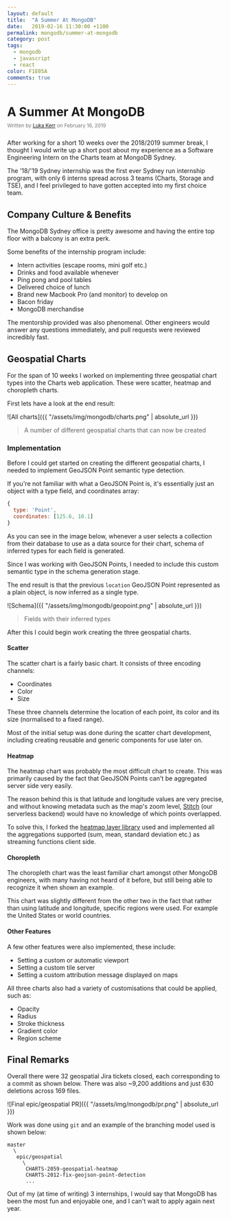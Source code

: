 ```yaml
---
layout: default
title:  "A Summer At MongoDB"
date:   2019-02-16 11:30:00 +1100
permalink: mongodb/summer-at-mongodb
category: post
tags:
  - mongodb
  - javascript
  - react
color: F1E05A
comments: true
---
```


# A Summer At MongoDB

<small style="color: #777; top: -10px; position: relative">
  Written by <a href="https://github.com/lukakerr">Luka Kerr</a> on February 16, 2019
</small>

After working for a short 10 weeks over the 2018/2019 summer break, I thought I would write up a short post about my experience
as a Software Engineering Intern on the Charts team at MongoDB Sydney.

The '18/'19 Sydney internship was the first ever Sydney run internship program, with only 6 interns spread across 3 teams (Charts, Storage and TSE),
and I feel privileged to have gotten accepted into my first choice team.

## Company Culture & Benefits

The MongoDB Sydney office is pretty awesome and having the entire top floor with a balcony is an extra perk.

Some benefits of the internship program include:

- Intern activities (escape rooms, mini golf etc.)
- Drinks and food available whenever
- Ping pong and pool tables
- Delivered choice of lunch
- Brand new Macbook Pro (and monitor) to develop on
- Bacon friday
- MongoDB merchandise

The mentorship provided was also phenomenal. Other engineers would answer any questions immediately,
and pull requests were reviewed incredibly fast.

## Geospatial Charts

For the span of 10 weeks I worked on implementing three geospatial chart types into the Charts web application.
These were scatter, heatmap and choropleth charts.

First lets have a look at the end result:

![All charts]({{ "/assets/img/mongodb/charts.png" | absolute_url }})

> A number of different geospatial charts that can now be created

### Implementation

Before I could get started on creating the different geospatial charts, I needed to implement GeoJSON Point semantic type detection.

If you're not familiar with what a GeoJSON Point is, it's essentially just an object with a type field, and coordinates array:

```javascript
{
  type: 'Point',
  coordinates: [125.6, 10.1]
}
```

As you can see in the image below, whenever a user selects a collection from their database to use as a data source for their chart,
schema of inferred types for each field is generated.

Since I was working with GeoJSON Points, I needed to include this custom semantic type in the schema generation stage.

The end result is that the previous `location` GeoJSON Point represented as a plain object, is now inferred as a single type.

![Schema]({{ "/assets/img/mongodb/geopoint.png" | absolute_url }})

> Fields with their inferred types

After this I could begin work creating the three geospatial charts.

#### Scatter

The scatter chart is a fairly basic chart. It consists of three encoding channels:

- Coordinates
- Color
- Size

These three channels determine the location of each point, its color and its size (normalised to a fixed range).

Most of the initial setup was done during the scatter chart development, including creating reusable and generic components
for use later on.

#### Heatmap

The heatmap chart was probably the most difficult chart to create.
This was primarily caused by the fact that GeoJSON Points can't be aggregated server side very easily.

The reason behind this is that latitude and longitude values are very precise,
and without knowing metadata such as the map's zoom level, [Stitch](https://www.mongodb.com/cloud/stitch) (our serverless backend) would have
no knowledge of which points overlapped.

To solve this, I forked the [heatmap layer library](https://github.com/mongodb-js/react-leaflet-heatmap-layer) used and
implemented all the aggregations supported (sum, mean, standard deviation etc.) as streaming functions client side.

#### Choropleth

The choropleth chart was the least familiar chart amongst other MongoDB engineers, with many having not heard of it before,
but still being able to recognize it when shown an example.

This chart was slightly different from the other two in the fact that rather than using latitude and longitude, specific regions were used. For example the United States or world countries.

#### Other Features

A few other features were also implemented, these include:

- Setting a custom or automatic viewport
- Setting a custom tile server
- Setting a custom attribution message displayed on maps

All three charts also had a variety of customisations that could be applied, such as:

- Opacity
- Radius
- Stroke thickness
- Gradient color
- Region scheme

## Final Remarks

Overall there were 32 geospatial Jira tickets closed, each corresponding to a commit as shown below.
There was also \~9,200 additions and just 630 deletions across 169 files.

![Final epic/geospatial PR]({{ "/assets/img/mongodb/pr.png" | absolute_url }})

Work was done using `git` and an example of the branching model used is shown below:

```
master
  \
   epic/geospatial
     \
      CHARTS-2059-geospatial-heatmap
      CHARTS-2012-fix-geojson-point-detection
      ...
```

Out of my (at time of writing) 3 internships, I would say that MongoDB has been the most fun and enjoyable one,
and I can't wait to apply again next year.
